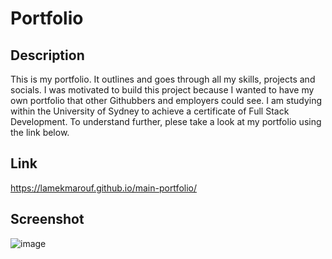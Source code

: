 # Portfolio

## Description
This is my portfolio. It outlines and goes through all my skills, projects and socials. I was motivated to build this project because I wanted to have my own portfolio that other Githubbers and employers could see. I am studying within the University of Sydney to achieve a certificate of Full Stack Development. To understand further, plese take a look at my portfolio using the link below.

## Link
https://lamekmarouf.github.io/main-portfolio/

## Screenshot
![image](https://user-images.githubusercontent.com/89329958/160516632-37b02e4d-801a-4e53-94fb-ff71713a9cd1.png)

